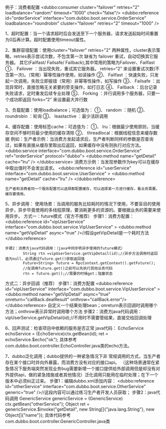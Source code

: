 
例子：消费者配置
    <dubbo:consumer  cluster="failover" retries="2" loadbalance="random" timeout="1000" check="false"/>
    <dubbo:reference id="orderService" interface="com.dubbo.boot.service.OrderService" loadbalance="roundrobin"   cluster="failover" retries="2" timeout="1000"   />
    
    
1、超时配置：当一个请求超时后会发送至下一个服务器，请求发送起始时间重置为0后再计算。超时配置使用timeout属性。

2、集群容错配置：使用cluster="failover" retries="2" 两种属性，cluster表示策略，retries表示尝试次数，不包含第一次
缺省为 failover 重试，自动切换其它服务器。
其它(Failfast/ Failsafe/ Failback);其中常用的策略为Failover、Failfast
①、 Failover ：当出现失败，重试其它服务器。 retries=“2” 来设置重试次数(不含第一次)。（常用）幂等性操作使用，如读操作
②、 Failfast ：快速失败，只发起一次调用，失败立即报错（常用）非幂等性操作，如写操作
③、 Failsafe ：出现异常时，直接忽略无关紧要的旁支操作，如打日志
④、 Failback ：后台记录失败请求，定时重发后续专业处理
⑤、 Forking ：并行调用多个服务器，只要一个成功即返回 forks=“2” 来设置最大并行数

3、负载配置：使用loadbalance；可选值为：
①、 random ：随机
②、 roundrobin ：轮询
③、 leastactive ：最少活跃调用

4、缓存配置：使用标签cache：可选值为：
①、 lru：根据最少使用原则，当缓存空间不够时将最少使用的缓存清除
②、 threadlocal：根据线程信息来缓存数据
例如：生产者示例：当消费方发起请求后，生产者判断同样的参数是否查询过，如果有直接从缓存里取出后返回，如果缓存中没有则执行对应方法。
    <dubbo:service interface="com.dubbo.boot.service.OrderService" ref="orderService" protocol="dubbo">
        <dubbo:method name="getDetail" cache="lru" />
    </dubbo:service>
    消费方示例：当发现参数作为key可以在缓存中取出值时不会发出请求。
    <dubbo:reference id="userService" interface="com.dubbo.boot.service.UserService"  >
        <dubbo:method name="getDetail" cache="lru" />
    </dubbo:reference>
    
    生产者和消费者同一个服务配置可以选择都配置缓存，可以选择某一方进行缓存，看业务需要。缓存要慎用。
    
5、异步调用：
使用场景：当调用的服务比较耗时的情况下使用，不要盲目的使用异步，异步毕竟使用的多线程原理，要消耗更多的资源的。要根据业务的需要来使用异步。
方式一：future模式（官方不推荐）
    步骤1：消费方配置：
        <dubbo:reference id="vipUserService" interface="com.dubbo.boot.service.VipUserService"  >
            <dubbo:method name="getVipDetail" async="true" />//假设getVipDetail是一个耗时方法
        </dubbo:reference>
        
    步骤2：消费方java代码调用：（java中同步转异步使用的future模式）
            String rtn =vipUserService.getVipDetail(id);//异步方法调用时返回值为null，必须通过future.get()获取返回值
            Future<String> future = RpcContext.getContext().getFuture();
            //在调用future.get()之前可以先执行其他业务代码
            rtn = future.get();//需要的时候get；阻塞状态

方式二：异步回调（推荐）
    步骤1：消费方配置
        <dubbo:reference id="vipUserService" interface="com.dubbo.boot.service.VipUserService"  >
            <dubbo:method name="getVipDetail" async="true"  onreturn="callBack.dealResult" onthrow="callBack.error"/>
        </dubbo:reference>
        <bean id="callBack" class="com.dubbo.async.Callback"/>
        自定义一个结果处理bean；onreturn表示回调时调用哪个方法；onthrow表示异常时调用哪个方法
    步骤2：消费方java代码调用：
        vipUserService.getVipDetail(id);//不用时不需要管结果，直接交给回调处理
    
    
6、回声测试：检查项目中依赖的服务是否正常
    java代码：
                    EchoService echoService = (EchoService)ctx.getBean(id);
                    ret = echoService.$echo("ok");
     具体参考com.dubbo.boot.controller.EchoController.java类的echo方法。

7、dubbo泛化调用；dubbo提供的一种紧急情况下非 常规调用的方式，当生产者存在某个接口时并向外暴露，而消费方没有对应的接口api。
（这种场景通常在紧急情况下服务端突然发现业务bug需要新增一个接口提供给外部调用但是却没有对外提供api，做的紧急措施或者其他情况）泛化调用只能用在临时处理；在下一个版本中必须纠正过来。
步骤1：编辑dubbo.xml添加内容：
    <dubbo:reference id="otherService" interface="com.dubbo.boot.service.OtherService" generic="true" />//这段内容可以通过练习生产者开发人员获取；
步骤2：java代码调用
            GenericService genericService = (GenericService) ctx.getBean("otherService");
            Object ret = genericService.$invoke("getDetail", new String[]{"java.lang.String"}, new Object[]{"name"});
    具体代码参考com.dubbo.boot.controller.GenericController.java类
